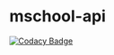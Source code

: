 # mschool-api
[![Codacy Badge](https://api.codacy.com/project/badge/Grade/054f708147ae4560aace0fb6773fa7f6)](https://app.codacy.com/app/ndoyeahmed/mschool-api?utm_source=github.com&utm_medium=referral&utm_content=ndoyeahmed/mschool-api&utm_campaign=Badge_Grade_Dashboard)